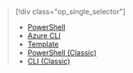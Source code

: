 > [!div class="op_single_selector"]
> * [PowerShell](../articles/virtual-network/virtual-network-create-udr-arm-ps.md)
> * [Azure CLI](../articles/virtual-network/virtual-network-create-udr-arm-cli.md)
> * [Template](../articles/virtual-network/virtual-network-create-udr-arm-template.md)
> * [PowerShell (Classic)](../articles/virtual-network/virtual-network-create-udr-classic-ps.md)
> * [CLI (Classic)](../articles/virtual-network/virtual-network-create-udr-classic-cli.md)
